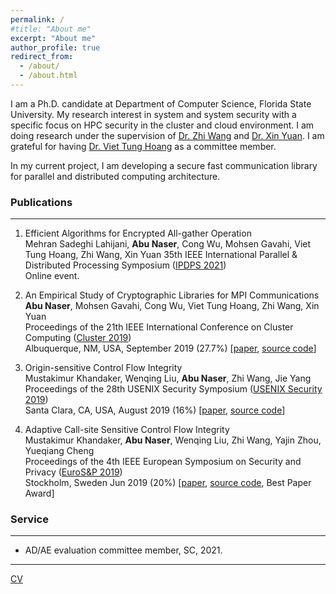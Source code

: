 ```yaml
---
permalink: /
#title: "About me"
excerpt: "About me"
author_profile: true
redirect_from: 
  - /about/
  - /about.html
---
```


I am a Ph.D. candidate at Department of Computer Science, Florida State University. My research interest in system and system security with a specific focus on HPC security in the cluster and cloud environment. I am doing research under the supervision of [Dr. Zhi Wang](https://www.cs.fsu.edu/~zwang/) and [Dr. Xin Yuan](https://www.cs.fsu.edu/~xyuan/). I am grateful for having [Dr. Viet Tung Hoang](https://www.cs.fsu.edu/~tvhoang/) as a committee member.

In my current project, I am developing a secure fast communication library for parallel and distributed computing architecture.

### Publications
---
1. Efficient Algorithms for Encrypted All-gather Operation   
   Mehran Sadeghi Lahijani, **Abu Naser**, Cong Wu, Mohsen Gavahi, Viet Tung Hoang, Zhi Wang, Xin Yuan 
   35th IEEE International Parallel &  Distributed Processing Symposium ([IPDPS 2021](https://www.ipdps.org/))   
   Online event. 

2. An Empirical Study of Cryptographic Libraries for MPI Communications   
  **Abu Naser**, Mohsen Gavahi, Cong Wu, Viet Tung Hoang, Zhi Wang, Xin Yuan   
  Proceedings of the 21th IEEE International Conference on Cluster Computing ([Cluster 2019](https://clustercomp.org/2019/))   
  Albuquerque, NM, USA, September 2019 (27.7%) [[paper](https://ieeexplore.ieee.org/abstract/document/8891033), [source code](https://github.com/abu-naser/Encrypted-MPI-Communication)]    

3. Origin-sensitive Control Flow Integrity     
  Mustakimur Khandaker, Wenqing Liu, **Abu Naser**, Zhi Wang, Jie Yang   
  Proceedings of the 28th USENIX Security Symposium ([USENIX Security 2019](https://www.usenix.org/conference/usenixsecurity19))   
  Santa Clara, CA, USA, August 2019 (16%) [[paper](https://www.cs.fsu.edu/~zwang/files/usenixsec19.pdf), [source code](https://github.com/mustakcsecuet/OS-CFI)]    

4. Adaptive Call-site Sensitive Control Flow Integrity    
   Mustakimur Khandaker, **Abu Naser**, Wenqing Liu, Zhi Wang, Yajin Zhou, Yueqiang Cheng   
   Proceedings of the 4th IEEE European Symposium on Security and Privacy ([EuroS&P 2019](https://www.ieee-security.org/TC/EuroSP2019/))   
   Stockholm, Sweden Jun 2019 (20%) [[paper](https://www.cs.fsu.edu/~zwang/files/eurosp19.pdf), [source code](https://github.com/mustakcsecuet/CFI-LB), Best Paper Award]  


### Service
---
* AD/AE evaluation committee member, SC, 2021.

---
[CV](https://ww2.cs.fsu.edu/~naser/Abu-Naser.pdf)  
